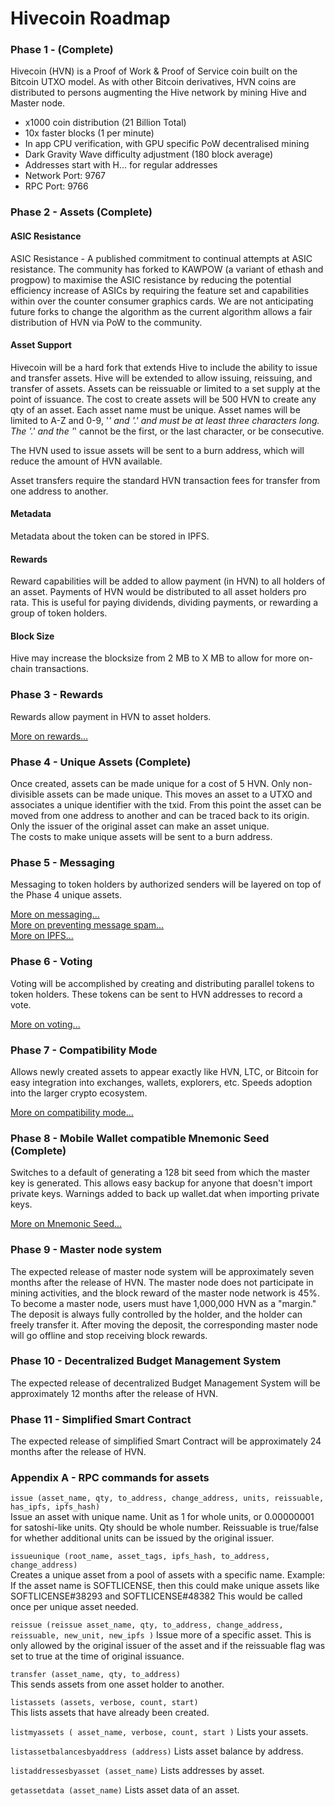 # Hivecoin Roadmap

### Phase 1 - (Complete)

Hivecoin (HVN) is a Proof of Work & Proof of Service coin built on the Bitcoin UTXO model. As with other Bitcoin derivatives, HVN coins are distributed to persons augmenting the Hive network by mining Hive and Master node.
*  x1000 coin distribution (21 Billion Total)
*  10x faster blocks (1 per minute)
*  In app CPU verification, with GPU specific PoW decentralised mining
*  Dark Gravity Wave difficulty adjustment (180 block average)
*  Addresses start with H... for regular addresses
*  Network Port: 9767
*  RPC Port: 9766

### Phase 2 - Assets (Complete)

#### ASIC Resistance

ASIC Resistance - A published commitment to continual attempts at ASIC resistance. The community has forked to KAWPOW (a variant of ethash and progpow) to maximise the ASIC resistance by reducing the potential efficiency increase of ASICs by requiring the feature set and capabilities within over the counter consumer graphics cards. We are not anticipating future forks to change the algorithm as the current algorithm allows a fair distribution of HVN via PoW to the community.

#### Asset Support

Hivecoin will be a hard fork that extends Hive to include the ability to issue and transfer assets. Hive will be extended to allow issuing, reissuing, and transfer of assets. Assets can be reissuable or limited to a set supply at the point of issuance. The cost to create assets will be 500 HVN to create any qty of an asset. Each asset name must be unique. Asset names will be limited to A-Z and 0-9, '_' and '.' and must be at least three characters long. The '.' and the '_' cannot be the first, or the last character, or be consecutive.  

The HVN used to issue assets will be sent to a burn address, which will reduce the amount of HVN available. 

Asset transfers require the standard HVN transaction fees for transfer from one address to another.

#### Metadata

Metadata about the token can be stored in IPFS.

#### Rewards

Reward capabilities will be added to allow payment (in HVN) to all holders of an asset. Payments of HVN would be distributed to all asset holders pro rata. This is useful for paying dividends, dividing payments, or rewarding a group of token holders.

#### Block Size

Hive may increase the blocksize from 2 MB to X MB to allow for more on-chain transactions.

### Phase 3 - Rewards

Rewards allow payment in HVN to asset holders.

[More on rewards...](./rewards/README.md)

### Phase 4 - Unique Assets (Complete)

Once created, assets can be made unique for a cost of 5 HVN. Only non-divisible assets can be made unique. This moves an asset to a UTXO and associates a unique identifier with the txid. From this point the asset can be moved from one address to another and can be traced back to its origin. Only the issuer of the original asset can make an asset unique.  
The costs to make unique assets will be sent to a burn address.  

### Phase 5 - Messaging

Messaging to token holders by authorized senders will be layered on top of the Phase 4 unique assets.

[More on messaging...](./messaging/README.md)  
[More on preventing message spam...](./messaging-antispam/README.md)  
[More on IPFS...](./ipfs/README.md)  

### Phase 6 - Voting

Voting will be accomplished by creating and distributing parallel tokens to token holders. These tokens can be sent to HVN addresses to record a vote.

[More on voting...](./voting/README.md)

### Phase 7 - Compatibility Mode

Allows newly created assets to appear exactly like HVN, LTC, or Bitcoin for easy integration into exchanges, wallets, explorers, etc.
Speeds adoption into the larger crypto ecosystem.

[More on compatibility mode...](./compatibility-mode/README.md)


### Phase 8 - Mobile Wallet compatible Mnemonic Seed (Complete)

Switches to a default of generating a 128 bit seed from which the master key is generated.  This allows easy backup for anyone that doesn't import private keys.  Warnings added to back up wallet.dat when importing private keys.

[More on Mnemonic Seed...](./mnemonic-seed/README.md)


### Phase 9 - Master node system

The expected release of master node system will be approximately seven months after the release of HVN. The master node does not participate in mining activities, and the block reward of the master node network is 45%. To become a master node, users must have 1,000,000 HVN as a "margin." The deposit is always fully controlled by the holder, and the holder can freely transfer it. After moving the deposit, the corresponding master node will go offline and stop receiving block rewards.

### Phase 10 - Decentralized Budget Management System

The expected release of decentralized Budget Management System will be approximately 12 months after the release of HVN.

### Phase 11 - Simplified Smart Contract

The expected release of simplified Smart Contract will be approximately 24 months after the release of HVN.

### Appendix A - RPC commands for assets

`issue (asset_name, qty, to_address, change_address, units, reissuable, has_ipfs, ipfs_hash)`  
Issue an asset with unique name. Unit as 1 for whole units, or 0.00000001 for satoshi-like units. Qty should be whole number. Reissuable is true/false for whether additional units can be issued by the
original issuer.  

`issueunique (root_name, asset_tags, ipfs_hash, to_address, change_address) `  
Creates a unique asset from a pool of assets with a specific name. Example: If the asset name is SOFTLICENSE, then this could make unique assets like SOFTLICENSE#38293 and SOFTLICENSE#48382 This would be called once per unique asset needed.  

`reissue (reissue asset_name, qty, to_address, change_address, reissuable, new_unit, new_ipfs )`
Issue more of a specific asset. This is only allowed by the original issuer of the asset and if the reissuable flag was set to true at the time of original issuance.

`transfer (asset_name, qty, to_address)`  
This sends assets from one asset holder to another.

`listassets (assets, verbose, count, start)`  
This lists assets that have already been created. 
  
`listmyassets ( asset_name, verbose, count, start )`
Lists your assets.

`listassetbalancesbyaddress (address)`
Lists asset balance by address.

`listaddressesbyasset (asset_name)` 
Lists addresses by asset.

`getassetdata (asset_name)`
Lists asset data of an asset.

